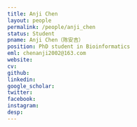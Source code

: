 ```yaml
---
title: Anji Chen
layout: people
permalink: /people/anji_chen
status: Student
pname: Anji Chen（陈安吉）
position: PhD student in Bioinformatics
eml: chenanji2002@163.com
website: 
cv: 
github: 
linkedin:
google_scholar: 
twitter: 
facebook: 
instagram:
desp: 
---
```

